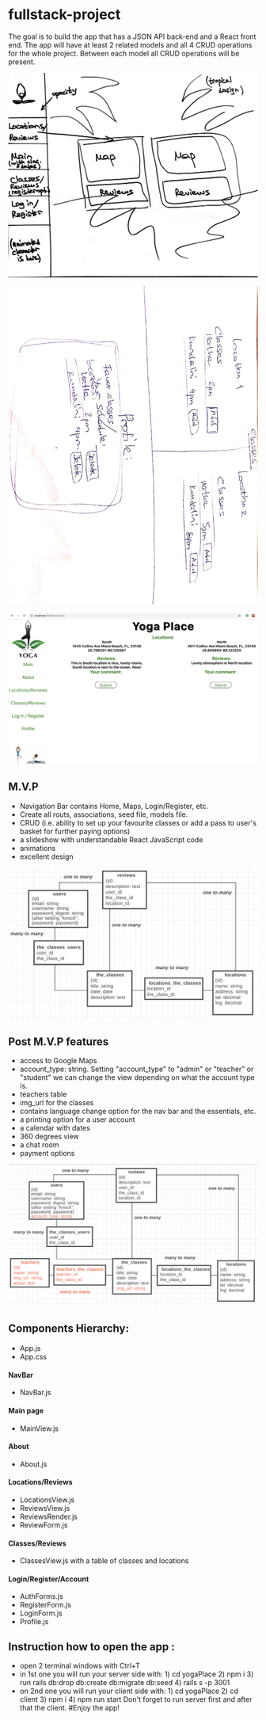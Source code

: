 # fullstack-project
The goal is to build the app that has a JSON API back-end and a React front end. 
The app will have at least 2 related models and all 4 CRUD operations for the whole project. 
Between each model all CRUD operations will be present.

![Main page](/printscreens/printscreen1.jpg)

![Another page](/printscreens/printscreen2.jpg)

![Different page](/printscreens/printscreen3.jpg)

## M.V.P
- Navigation Bar contains Home, Maps, Login/Register, etc. 
- Create all routs, associations, seed file, models file. 
- CRUD (i.e. ability to set up your favourite classes or add a pass to user's basket for further paying options)
- a slideshow with understandable React JavaScript code 
- animations 
- excellent design

![Associations M.V.P.](/printscreens/printscreen4.jpg)

## Post M.V.P features
- access to Google Maps
- account_type: string. Setting "account_type" to "admin" or "teacher" or "student"
we can change the view depending on what the account type is.
- teachers table
- img_url for the classes
- contains language change option for the nav bar and the essentials, etc.
- a printing option for a user account
- a calendar with dates
- 360 degrees view
- a chat room
- payment options

![Associations Post M.V.P.](/printscreens/printscreen5.jpg)

##                           Components Hierarchy:

#### 
- App.js
- App.css

#### NavBar
- NavBar.js

#### Main page
- MainView.js

#### About
- About.js

#### Locations/Reviews
- LocationsView.js
- ReviewsView.js
- ReviewsRender.js
- ReviewForm.js

#### Classes/Reviews 
- ClassesView.js with a table of classes and locations

#### Login/Register/Account
- AuthForms.js
- RegisterForm.js
- LoginForm.js
- Profile.js

##                           Instruction how to open the app :
- open 2 terminal windows with Ctrl+T
- in 1st one you will run your server side with: 1) cd yogaPlace 2) npm i 3) run rails db:drop db:create db:migrate db:seed 4) rails s -p 3001
- on 2nd one you will run your client side with: 1) cd yogaPlace 2) cd client 3) npm i 4) npm run start
Don't forget to run server first and after that the client.
#Enjoy the app!


